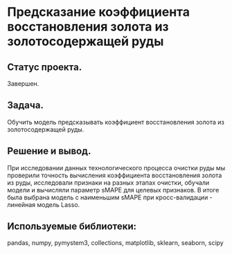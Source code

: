 # Предсказание коэффициента восстановления золота из золотосодержащей руды
## Статус проекта.
Завершен.
## Задача. 
Обучить модель предсказывать коэффициент восстановления золота из золотосодержащей руды. 
## Решение и вывод. 
При исследовании данных технологического процесса очистки руды мы проверили точность вычисления коэффициента восстановления золота из руды, исследовали признаки на разных этапах очистки, обучали модели и вычисляли параметр sMAPE для целевых признаков. В итоге была выбрана модель с наименьшим sMAPE при кросс-валидации - линейная модель Lasso.
## Используемые библиотеки:
pandas, numpy, pymystem3, collections, matplotlib, sklearn, seaborn, scipy
